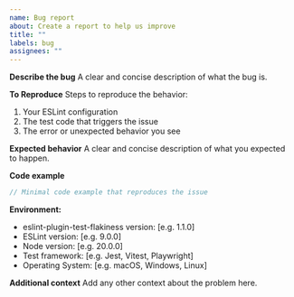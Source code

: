 ```yaml
---
name: Bug report
about: Create a report to help us improve
title: ""
labels: bug
assignees: ""
---
```


**Describe the bug**
A clear and concise description of what the bug is.

**To Reproduce**
Steps to reproduce the behavior:

1. Your ESLint configuration
2. The test code that triggers the issue
3. The error or unexpected behavior you see

**Expected behavior**
A clear and concise description of what you expected to happen.

**Code example**

```javascript
// Minimal code example that reproduces the issue
```

**Environment:**

- eslint-plugin-test-flakiness version: [e.g. 1.1.0]
- ESLint version: [e.g. 9.0.0]
- Node version: [e.g. 20.0.0]
- Test framework: [e.g. Jest, Vitest, Playwright]
- Operating System: [e.g. macOS, Windows, Linux]

**Additional context**
Add any other context about the problem here.
